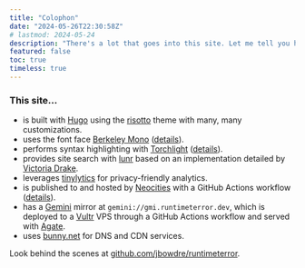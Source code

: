 ```yaml
---
title: "Colophon"
date: "2024-05-26T22:30:58Z"
# lastmod: 2024-05-24
description: "There's a lot that goes into this site. Let me tell you how it works."
featured: false
toc: true
timeless: true
---
```


### This site...
- is built with [Hugo](https://gohugo.io/) using the [risotto](https://github.com/joeroe/risotto) theme with many, many customizations.
- uses the font face [Berkeley Mono](https://berkeleygraphics.com/typefaces/berkeley-mono/) ([details](/using-custom-font-hugo/)).
- performs syntax highlighting with [Torchlight](https://torchlight.dev) ([details](/spotlight-on-torchlight/)).
- provides site search with [lunr](https://lunrjs.com/) based on an implementation detailed by [Victoria Drake](https://victoria.dev/blog/add-search-to-hugo-static-sites-with-lunr/).
- leverages [tinylytics](https://tinylytics.app/) for privacy-friendly analytics.
- is published to and hosted by [Neocities](https://neocities.org) with a GitHub Actions workflow ([details](/deploy-hugo-neocities-github-actions/)).
- has a [Gemini](https://geminiprotocol.net) mirror at `gemini://gmi.runtimeterror.dev`, which is deployed to a [Vultr](https://www.vultr.com/) VPS through a GitHub Actions workflow and served with [Agate](https://github.com/mbrubeck/agate).
- uses [bunny.net](https://bunny.net) for DNS and CDN services.

Look behind the scenes at [github.com/jbowdre/runtimeterror](https://github.com/jbowdre/runtimeterror).